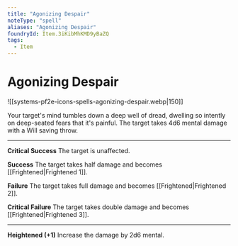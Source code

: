 ```yaml
---
title: "Agonizing Despair"
noteType: "spell"
aliases: "Agonizing Despair"
foundryId: Item.3iKibMhKMD9yBaZQ
tags:
  - Item
---
```


# Agonizing Despair
![[systems-pf2e-icons-spells-agonizing-despair.webp|150]]

Your target's mind tumbles down a deep well of dread, dwelling so intently on deep-seated fears that it's painful. The target takes 4d6 mental damage with a Will saving throw.

* * *

**Critical Success** The target is unaffected.

**Success** The target takes half damage and becomes [[Frightened|Frightened 1]].

**Failure** The target takes full damage and becomes [[Frightened|Frightened 2]].

**Critical Failure** The target takes double damage and becomes [[Frightened|Frightened 3]].

* * *

**Heightened (+1)** Increase the damage by 2d6 mental.

